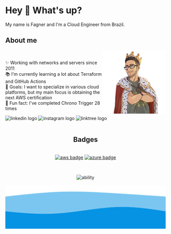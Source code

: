 <h1>Hey 👋 What's up?</h1>

<p>My name is Fagner and I'm a Cloud Engineer from Brazil.</p>

<h2>About me</h2>

<div>
  <div>
    <img align="right" src="./_images/fagneroc.png" alt="profile" width="200" height="200" >
    <br>
    <p>✨ Working with networks and servers since 2011<br>📚 I'm currently learning a lot about Terraform and GitHub Actions<br>🎯 Goals: I want to specialize in various cloud platforms, but my main focus is obtaining the next AWS certification<br>🎲 Fun fact: I've completed Chrono Trigger 28 times</p>
    <div>
      <a href="https://www.linkedin.com/in/fagnercardoso/" target="_blank" style="text-decoration: none;"><img src="https://raw.githubusercontent.com/maurodesouza/profile-readme-generator/master/src/assets/icons/social/linkedin/default.svg" width="52" height="40" alt="linkedin logo" /></a>
      <a href="https://www.instagram.com/fagneroc/" target="_blank" style="text-decoration: none;"><img src="https://raw.githubusercontent.com/maurodesouza/profile-readme-generator/master/src/assets/icons/social/instagram/default.svg" width="52" height="40" alt="instagram logo" /></a>
      <a href="https://linktr.ee/fagneroc" target="_blank" style="text-decoration: none;"><img src="https://raw.githubusercontent.com/maurodesouza/profile-readme-generator/master/src/assets/icons/social/linktree/default.svg" width="52" height="40" alt="linktree logo" /></a>
    </div>
  </div>
</div>
<br>
<h2 align="center">Badges</h2>

<div align="center">
  <br>
  <a href="https://www.credly.com/badges/2d921c3f-529e-46e5-abbc-49a73693b64c/linked_in_profile"><img src="https://images.credly.com/size/340x340/images/00634f82-b07f-4bbd-a6bb-53de397fc3a6/image.png" height="120" alt="aws badge"  /></a>
  <a href="https://www.credly.com/badges/05515a43-f7fe-4f93-be5f-c1eadd5e16bd"><img src="https://images.credly.com/size/340x340/images/336eebfc-0ac3-4553-9a67-b402f491f185/azure-administrator-associate-600x600.png" height="120" alt="azure badge"  /></a>
</div>
<h2></h2>
<br>

<div align="center">
  <img src="https://skillicons.dev/icons?i=aws,azure,gcp,linux,windows,bash,python,fastapi,docker,kubernetes,terraform,ansible,jenkins,githubactions,git,elasticsearch,grafana,prometheus&perline=9" height="100" alt="ability"  />
  <br>
  <br>
</div>

<img src="./_images/waves.svg">
